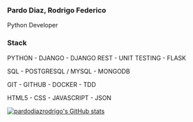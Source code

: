 ### Pardo Diaz, Rodrigo Federico

Python Developer

### Stack

PYTHON - DJANGO - DJANGO REST - UNIT TESTING - FLASK

SQL - POSTGRESQL / MYSQL - MONGODB

GIT - GITHUB - DOCKER - TDD

HTML5 - CSS - JAVASCRIPT - JSON 

[![pardodiazrodrigo's GitHub stats](https://github-readme-stats.vercel.app/api?username=pardodiazrodrigo)](https://github.com/anuraghazra/github-readme-stats)


<!--
**pardodiazrodrigo/pardodiazrodrigo** is a ✨ _special_ ✨ repository because its `README.md` (this file) appears on your GitHub profile.

Here are some ideas to get you started:

- 🔭 I’m currently working on ...
- 🌱 I’m currently learning ...
- 👯 I’m looking to collaborate on ...
- 🤔 I’m looking for help with ...
- 💬 Ask me about ...
- 📫 How to reach me: ...
- 😄 Pronouns: ...
- ⚡ Fun fact: ...
-->
